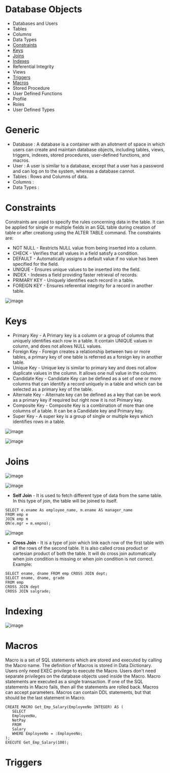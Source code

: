 
# Database Objects
* Databases and Users
* Tables
* Columns
* Data Types
* [Constraints](#Constraints)
* [Keys](#Keys)
* [Joins](#Joins)
* [Indexes](#Indexing)
* Referential Integrity
* Views
* [Triggers](#Triggers)
* [Macros](#Macros)
* Stored Procedure
* User Defined Functions
* Profile
* Roles
* User Defined Types


# Generic

* Database : A database is a container with an allotment of space in which users can create and maintain database objects, including tables, views, triggers, indexes, stored procedures, user-defined functions, and macros.
* User : A user is similar to a database, except that a user has a password and can log on to the system, whereas a database cannot.
* Tables : Rows and Columns of data.
* Columns : 
* Data Types :

# Constraints
Constraints are used to specify the rules concerning data in the table. It can be applied for single or multiple fields in an SQL table during creation of table or after creationg using the ALTER TABLE command. The constraints are:

* NOT NULL - Restricts NULL value from being inserted into a column.
* CHECK - Verifies that all values in a field satisfy a condition.
* DEFAULT - Automatically assigns a default value if no value has been specified for the field.
* UNIQUE - Ensures unique values to be inserted into the field.
* INDEX - Indexes a field providing faster retrieval of records.
* PRIMARY KEY - Uniquely identifies each record in a table.
* FOREIGN KEY - Ensures referential integrity for a record in another table.

![image](https://user-images.githubusercontent.com/32897934/123752578-8cb1de00-d8d6-11eb-9934-287b98003651.png)

# Keys
* Primary Key - A Primary key is a column or a group of columns that uniquely identifies each row in a table. It contain UNIQUE values in column, and does not allows  NULL values.
* Foreign Key - Foreign creates a relationship between two or more tables, a primary key of one table is referred as a foreign key in another table.
* Unique Key - Unique key is similar to primary key and does not allow duplicate values in the column. It allows one null value in the column.
* Candidate Key - Candidate Key can be defined as a set of one or more columns that can identify a record uniquely in a table and which can be selected as a primary key of the table.
* Alternate Key - Alternate key can be defined as a key that can be work as a primary key if required but right now it is not Primary key.
* Composite Key - Composite Key is a combination of more than one columns of a table. It can be a Candidate key and Primary key.
* Super Key - A super key is a group of single or multiple keys which identifies rows in a table.

![image](https://user-images.githubusercontent.com/32897934/123751273-2ed0c680-d8d5-11eb-9da8-5001c39bb4cc.png)

![image](https://user-images.githubusercontent.com/32897934/123751361-490aa480-d8d5-11eb-850a-bbc74d9330af.png)


# Joins

![image](https://user-images.githubusercontent.com/32897934/123753164-2c6f6c00-d8d7-11eb-836b-bab5da65f69f.png)

![image](https://user-images.githubusercontent.com/32897934/123752887-e5817680-d8d6-11eb-9279-54abcdf432db.png)

* **Self Join** - It is used to fetch different type of data from the same table. In this type of join, the table will be joined to itself.
```
SELECT e.ename As employee_name, m.ename AS manager_name 
FROM emp e 
JOIN emp m
ON(e.mgr = m.empno);
```

![image](https://user-images.githubusercontent.com/32897934/123753428-73f5f800-d8d7-11eb-8a1e-6a304f7923ff.png)

* **Cross Join** - It is a type of join which link each row of the first table with all the rows of the second table. It is also called cross product or cartesian product of both the table. It will do cross join automatically when join condition is missing or when join condition is not correct. Example:

```
SELECT ename, dname FROM emp CROSS JOIN dept;
SELECT ename, dname, grade 
FROM emp 
CROSS JOIN dept 
CROSS JOIN salgrade;
```

# Indexing

![image](https://user-images.githubusercontent.com/32897934/123754233-4bbac900-d8d8-11eb-8a64-444461abd6d2.png)

# Macros
Macro is a set of SQL statements which are stored and executed by calling the Macro name. The definition of Macros is stored in Data Dictionary. Users only need EXEC privilege to execute the Macro. Users don't need separate privileges on the database objects used inside the Macro. Macro statements are executed as a single transaction. If one of the SQL statements in Macro fails, then all the statements are rolled back. Macros can accept parameters. Macros can contain DDL statements, but that should be the last statement in Macro.
```
CREATE MACRO Get_Emp_Salary(EmployeeNo INTEGER) AS ( 
   SELECT 
   EmployeeNo, 
   NetPay 
   FROM  
   Salary 
   WHERE EmployeeNo = :EmployeeNo; 
);
EXECUTE Get_Emp_Salary(100);
```

# Triggers
